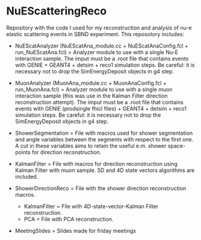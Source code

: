 # NuEScatteringReco
Repository with the code I used for my reconstruction and analysis of nu-e elastic scattering events in SBND experiment.
This reposotory includes:

- NuEScatAnalyzer (NuEScatAna_module.cc + NuEScatAnaConfig.fcl + run_NuEScatAna.fcl) = Analyzer module to use with a single Nu-E interaction sample. The imput must be a .root file that contains events with GENIE + GEANT4 + detsim + reco1 simulation steps. Be careful: it is necessary not to drop the SimEnergyDeposit objects in g4 step.

- MuonAnalyzer (MuonAna_module.cc + MuonAnaConfig.fcl + run_MuonAna.fcl) = Analyzer module to use with a single muon interaction sample (this was use in the Kalman Filter direction reconstruction attempt). The imput must be a .root file that contains events with GENIE (prodsingle fhicl files) + GEANT4 + detsim + reco1 simulation steps. Be careful: it is necessary not to drop the SimEnergyDeposit objects in g4 step.

- ShowerSegmentation = File with macros used for shower segmentation and angle variables between the segments with respect to the first one. A cut in these variables aims to retain the useful e.m. shower space-points for direction reconstruction.

- KalmanFilter = File with macros for direction reconstruction using Kalman Filter with muon sample. 5D and 4D state vectors algorithms are included.

- ShowerDirectionReco = File with the shower direction reconstruction macros.
  -  KalmanFilter = File with 4D-state-vector-Kalman Filter reconstruction.
  -  PCA = File with PCA reconstruction.

-  MeetingSlides = Slides made for friday meetings


